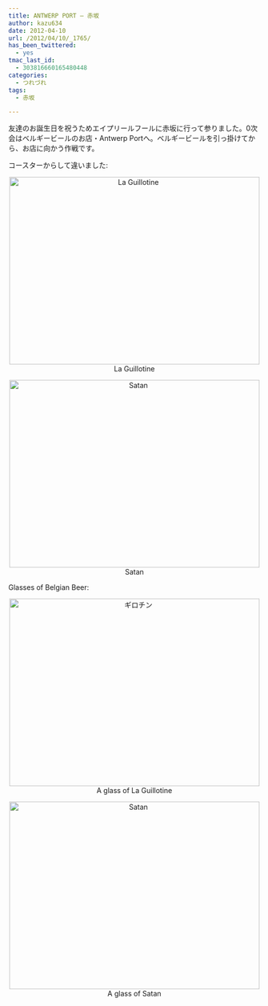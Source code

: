 ```yaml
---
title: ANTWERP PORT – 赤坂
author: kazu634
date: 2012-04-10
url: /2012/04/10/_1765/
has_been_twittered:
  - yes
tmac_last_id:
  - 303816660165480448
categories:
  - つれづれ
tags:
  - 赤坂

---
```

友達のお誕生日を祝うためエイプリールフールに赤坂に行って参りました。0次会はベルギービールのお店・Antwerp Portへ。ベルギービールを引っ掛けてから、お店に向かう作戦です。

コースターからして違いました:

<p style="text-align: center;">
<a href="http://www.flickr.com/photos/42332031@N02/6888771024/" onclick="__gaTracker('send', 'event', 'outbound-article', 'http://www.flickr.com/photos/42332031@N02/6888771024/', '');" title="La Guillotine by kazu634, on Flickr"><img class="aligncenter" src="http://farm8.staticflickr.com/7181/6888771024_a71558bd5f.jpg" alt="La Guillotine" width="500" height="375" /></a><br /> La Guillotine
</p>

<p style="text-align: center;">
<a href="http://www.flickr.com/photos/42332031@N02/6888772526/" onclick="__gaTracker('send', 'event', 'outbound-article', 'http://www.flickr.com/photos/42332031@N02/6888772526/', '');" title="Satan by kazu634, on Flickr"><img class="aligncenter" src="http://farm8.staticflickr.com/7070/6888772526_581d1d39fb.jpg" alt="Satan" width="500" height="375" /></a><br /> Satan
</p>

Glasses of Belgian Beer:

<p style="text-align: center;">
<a href="http://www.flickr.com/photos/42332031@N02/6888773176/" onclick="__gaTracker('send', 'event', 'outbound-article', 'http://www.flickr.com/photos/42332031@N02/6888773176/', '');" title="ギロチン by kazu634, on Flickr"><img class="aligncenter" src="http://farm8.staticflickr.com/7271/6888773176_499f075bb7.jpg" alt="ギロチン" width="500" height="375" /></a><br /> A glass of La Guillotine
</p>

<p style="text-align: center;">
<a href="http://www.flickr.com/photos/42332031@N02/6888773714/" onclick="__gaTracker('send', 'event', 'outbound-article', 'http://www.flickr.com/photos/42332031@N02/6888773714/', '');" title="Satan by kazu634, on Flickr"><img class="aligncenter" src="http://farm8.staticflickr.com/7255/6888773714_000ac5c348.jpg" alt="Satan" width="500" height="375" /></a><br /> A glass of Satan
</p>